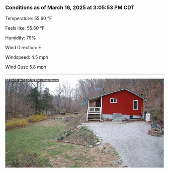 ### Conditions as of March 16, 2025 at 3:05:53 PM CDT 

Temperature: 55.60 &deg;F

Feels like: 55.60 &deg;F

Humidity: 79%

Wind Direction: E

Windspeed: 4.5 mph

Wind Gust: 5.8 mph

---

<img src="./images/latest.jpeg"/>

